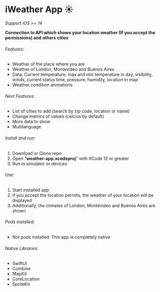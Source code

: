 # iWeather App :sunny:
*Support iOS >= 14*

__Connection to API which shows your location weather (If you accept the permissions) and others cities__

###### Features:
- Weather of the place where you are
- Weather of London, Montevideo and Buenos Aires
- Data: Current temperature, max and min temperature in day, visibility, winds, current status time, pressure, humidity, location in map
- Weather condition animations

###### Next Features:
- List of cities to add (search by zip code, location or name)
- Change metrics of values (celcius by default)
- More data to show
- Multilanguage

###### Install and run:
1. Download or Clone repo
2. Open "**weather-app.xcodeproj**" with XCode 12 or greater
3. Run in simulator or devices

###### Use:
1. Start installed app
2. If you accept the location permits, the weather of your location will be displayed
3. Additionally, the climates of London, Montevideo and Buenos Aires are shown

###### Pods installed:
- Not pods installed. This app is completely native

###### Native Libraries:
- SwiftUI
- Combine
- MapKit
- CoreLocation
- SpriteKit
